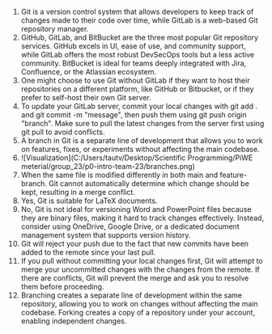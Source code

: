 1. Git is a version control system that allows developers to keep track of changes made to their code over time, while GitLab is a web-based Git repository manager. 
2. GitHub, GitLab, and BitBucket are the three most popular Git repository services. GitHub excels in UI, ease of use, and community support, while GitLab offers the most robust DevSecOps tools but a less active community. BitBucket is ideal for teams deeply integrated with Jira, Confluence, or the Atlassian ecosystem.
3. One might choose to use Git without GitLab if they want to host their repositories on a different platform, like GitHub or Bitbucket, or if they prefer to self-host their own Git server.
4. To update your GitLab server, commit your local changes with git add . and git commit -m "message", then push them using git push origin "branch". Make sure to pull the latest changes from the server first using git pull to avoid conflicts.
5. A branch in Git is a separate line of development that allows you to work on features, fixes, or experiments without affecting the main codebase.
6. ![Visualization](C:/Users/tautv/Desktop/Scientific Programming/PiWE meterial/group_23/p0-intro-team-23/branches.png)
7. When the same file is modified differently in both main and feature-branch. Git cannot automatically determine which change should be kept, resulting in a merge conflict.
8. Yes, Git is suitable for LaTeX documents.
9. No, Git is not ideal for versioning Word and PowerPoint files because they are binary files, making it hard to track changes effectively. Instead, consider using OneDrive, Google Drive, or a dedicated document management system that supports version history.
10. Git will reject your push due to the fact that new commits have been added to the remote since your last pull.
11. If you pull without committing your local changes first, Git will attempt to merge your uncommitted changes with the changes from the remote. If there are conflicts, Git will prevent the merge and ask you to resolve them before proceeding.
12. Branching creates a separate line of development within the same repository, allowing you to work on changes without affecting the main codebase. Forking creates a copy of a repository under your account, enabling independent changes.